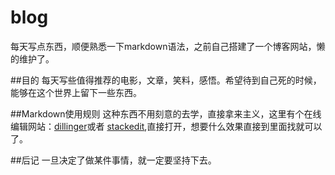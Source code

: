 # blog
每天写点东西，顺便熟悉一下markdown语法，之前自己搭建了一个博客网站，懒的维护了。

##目的
每天写些值得推荐的电影，文章，笑料，感悟。希望待到自己死的时候，能够在这个世界上留下一些东西。

##Markdown使用规则
这种东西不用刻意的去学，直接拿来主义，这里有个在线编辑网站：[dillinger](http://dillinger.io/ "dillinger")或者 [stackedit](https://stackedit.io/editor "stackedit"),直接打开，想要什么效果直接到里面找就可以了。

##后记
一旦决定了做某件事情，就一定要坚持下去。